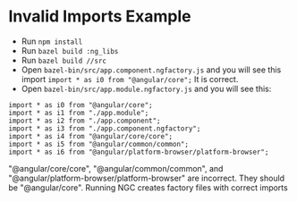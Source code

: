 # Invalid Imports Example

* Run `npm install`
* Run `bazel build :ng_libs`
* Run `bazel build //src`
* Open `bazel-bin/src/app.component.ngfactory.js` and you will see this import `import * as i0 from "@angular/core";` It is correct.
* Open `bazel-bin/src/app.module.ngfactory.js` and you will see this:

```
import * as i0 from "@angular/core";
import * as i1 from "./app.module";
import * as i2 from "./app.component";
import * as i3 from "./app.component.ngfactory";
import * as i4 from "@angular/core/core";
import * as i5 from "@angular/common/common";
import * as i6 from "@angular/platform-browser/platform-browser";
```

"@angular/core/core", "@angular/common/common", and "@angular/platform-browser/platform-browser" are incorrect. They should be "@angular/core". Running NGC creates factory files with correct imports